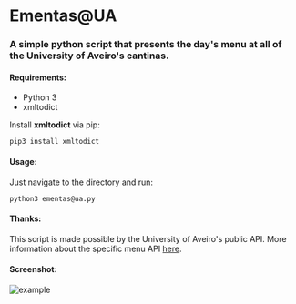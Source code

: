 # Ementas@UA

### A simple python script that presents the day's menu at all of the University of Aveiro's cantinas.

#### Requirements:

- Python 3
- xmltodict

Install **xmltodict** via pip:
```
pip3 install xmltodict
```

#### Usage:

Just navigate to the directory and run:
```
python3 ementas@ua.py
```

#### Thanks:

This script is made possible by the University of Aveiro's public API.
More information about the specific menu API [here](http://api.web.ua.pt/en/services/universidade_de_aveiro/ementas).

#### Screenshot:

![example](https://raw.githubusercontent.com/RodrigoRosmaninho/ementas-ua/master/screenshots/term_ementas.png)
